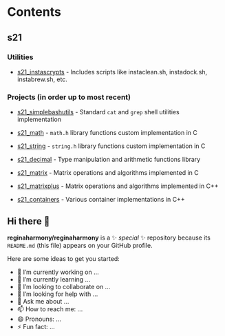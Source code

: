 # Contents

## s21

### Utilities

- [s21_instascrypts](https://github.com/reginaharmony/s21_INSTASCRYPTS) - Includes scripts like instaclean.sh, instadock.sh, instabrew.sh, etc.

### Projects (in order up to most recent)

- [s21_simplebashutils](https://github.com/reginaharmony/s21_SimpleBashUtils) - Standard `cat` and `grep` shell utilities implementation

- [s21_math](https://github.com/reginaharmony/s21_math) - `math.h` library functions custom implementation in C

- [s21_string](https://github.com/reginaharmony/s21_string) - `string.h` library functions custom implementation in C

- [s21_decimal](https://github.com/reginaharmony/s21_decimal) - Type manipulation and arithmetic functions library

- [s21_matrix](https://github.com/reginaharmony/s21_matrix) - Matrix operations and algorithms implemented in C

- [s21_matrixplus](https://github.com/reginaharmony/s21_matrixplus) - Matrix operations and algorithms implemented in C++

- [s21_containers](https://github.com/reginaharmony/s21_containers) - Various container implementations in C++


## Hi there 👋

**reginaharmony/reginaharmony** is a ✨ _special_ ✨ repository because its `README.md` (this file) appears on your GitHub profile.

Here are some ideas to get you started:

- 🔭 I’m currently working on ...
- 🌱 I’m currently learning ...
- 👯 I’m looking to collaborate on ...
- 🤔 I’m looking for help with ...
- 💬 Ask me about ...
- 📫 How to reach me: ...
- 😄 Pronouns: ...
- ⚡ Fun fact: ...
